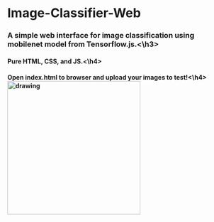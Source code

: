 # Image-Classifier-Web
<h3>A simple web interface for image classification using mobilenet model from Tensorflow.js.<\h3>
<h4>Pure HTML, CSS, and JS.<\h4>
<h4>Open index.html to browser and upload your images to test!<\h4>

<img src="https://github.com/wongsenoch/Image-Classifier-Web/blob/master/illustration.png" alt="drawing" height="300"/>
